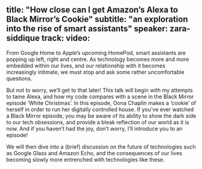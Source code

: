 title: "How close can I get Amazon’s Alexa to Black Mirror’s Cookie"
subtitle: "an exploration into the rise of smart assistants"
speaker: zara-siddique
track: 
video:
---
From Google Home to Apple’s upcoming HomePod, smart assistants are popping up left, right and centre. As technology becomes more and more embedded within our lives, and our relationship with it becomes increasingly intimate, we must stop and ask some rather uncomfortable questions.

But not to worry, we’ll get to that later! This talk will begin with my attempts to tame Alexa, and how my code compares with a scene in the Black Mirror episode ‘White Christmas’. In this episode, Oona Chaplin makes a ‘cookie’ of herself in order to run her digitally controlled house. If you’ve ever watched a Black Mirror episode, you may be aware of its ability to show the dark side to our tech obsessions, and provide a bleak reflection of our world as it is now. And if you haven’t had the joy, don’t worry, I’ll introduce you to an episode!

We will then dive into a (brief) discussion on the future of technologies such as Google Glass and Amazon Echo, and the consequences of our lives becoming slowly more entrenched with technologies like these.